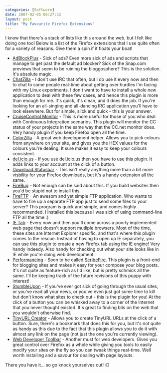 ```yaml
---
categories: [Software]
date: 2007-02-05 06:27:52
layout: post
title: "My Favourite Firefox Extensions"
---
```

I know that there's a stack of lists like this around the web, but I felt like doing one too! Below is a list of the Firefox extensions that I use quite often for a variety of reasons. Give them a spin if it floats your boat!
<ul>
<li><a href="https://addons.mozilla.org/firefox/1865/" title="AdBlock Plus" target="_blank">AdBlockPlus</a> - Sick of ads? Even more sick of ads and scripts that manage to get past the default ad blocker? Sick of the Snap.com previews that seem to be ruining the bloggosphere? This is the solution. It's absolute magic.</li>
<li><a href="https://addons.mozilla.org/firefox/16/" title="ChatZilla" target="_blank">ChatZilla</a> - I don't use IRC that often, but I do use it every now and then to chat to some people real-time about getting over hurdles I'm facing with my Linux experiments.  I don't want to have to install a whole new application to deal with these few cases, and hence this plugin is more than enough for me. It's quick, it's clean, and it does the job. If you're looking for an all-singing and all-dancing IRC application you'll have to look elsewhere. But for simple, slick and quick - this is your answer.</li>
<li><a href="https://addons.mozilla.org/firefox/896/" title="CruiseControl Monitor" target="_blank">CruiseControl Monitor</a> - This is more useful for those of you who deal with Continuous Integration scenarios.  This plugin will monitor the CC status of your projects in the same way that the CC.net monitor does.  Very handy plugin if you keep Firefox open all the time.</li>
<li><a href="https://addons.mozilla.org/firefox/271/" title="ColorZilla" target="_blank">ColorZilla</a> - A great web development helper. Allows you to pick colours from anywhere on your site, and gives you the HEX values for the colours you're dealing. It sure makes it easy to keep your colours consistent.</li>
<li><a href="http://del.icio.us/help/firefox/extension" title="de.icio.us extension" target="_blank">del.icio.us</a> - If you use del.icio.us then you have to use this plugin. It adds links to your account at the click of a button.</li>
<li><a href="https://addons.mozilla.org/firefox/26/" title="Download Statusbar" target="_blank">Download Statusbar</a> - This isn't really anything more than a bit more visbility for your Firefox downloads, but it's a handy extension all the same.</li>
<li><a href="https://addons.mozilla.org/firefox/1843/" title="FireBug" target="_blank">FireBug</a> - Not enough can be said about this. If you build websites then you'd be stupid not to install this.</li>
<li><a href="http://fireftp.mozdev.org/" title="FireFTP" target="_blank">FireFTP</a> - An awesom and yet simple FTP application. Who wants to have to fire up a separate FTP app just to send some files to your server? This program is quick and simple, and comes highly recommended. I installed this because I was sick of using command-line FTP all the time :)</li>
<li><a href="https://addons.mozilla.org/firefox/1419/" title="IE Tab" target="_blank">IE Tab</a> - Every now and then you'll come across a poorly implemented web page that doesn't support mutliple browsers. Most of the time, these sites are Internet Explorer specific, and that's where this plugin comes to the rescue. Instead of having to open up IE separately, you can use this plugin to create a new Firefox tab using the IE engine! Very handy indeedy. Also handy for checking out what your site looks like in IE while you're doing web development.</li>
<li><a href="https://addons.mozilla.org/firefox/1730/" title="Performancing" target="_blank">Performancing</a> - Soon to be called <a href="http://scribefire.com/" title="ScribeFire" target="_blank">ScribeFire</a>. This plugin is a front-end for blogging sites and makes it easy for your compose your blog posts. It's not quite as feature-rich as I'd like, but is pretty schmick all the same. I'll be keeping track of the future revisions of this puppy with interest!</li>
<li><a href="https://addons.mozilla.org/firefox/138/" title="StumbleUpon" target="_blank">StumbleUpon</a> - If you've ever got sick of going through the usual sites, or you've read all your news, or you've even just got some time to kill but don't know what sites to check out - this is the plugin for you! At the click of a button you can be whisked away to a corner of the Internet that you never thought existed.  It's great to finding bits on the web that you wouldn't otherwise find.</li>
<li><a href="https://addons.mozilla.org/firefox/126/" title="TinyURL Creator" target="_blank">TinyURL Creator</a> - Allows you to create TinyURL URLs at the click of a button. Sure, there's a bookmark that does this for you, but it's not quite as handy as this due to the fact that this plugin allows you to do it with almost any link on the page (not just the one you're currently viewing).</li>
<li><a href="https://addons.mozilla.org/firefox/60/" title="Web Developer" target="_blank">Web Developer Toolbar</a> - Another must for web developers. Gives you great control over Firefox as a whole while giving you tools to easily modify your sites on the fly so you can tweak things real-time. Well worth installing and a savour for dealing with page layouts.</li>
</ul>There you have it... so go knock yourselves out! :D
